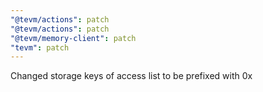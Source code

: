 ```yaml
---
"@tevm/actions": patch
"@tevm/actions": patch
"@tevm/memory-client": patch
"tevm": patch
---
```


Changed storage keys of access list to be prefixed with 0x
